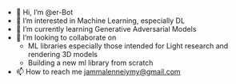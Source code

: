 - 👋 Hi, I’m @er-Bot
- 👀 I’m interested in Machine Learning, especially DL
- 🌱 I’m currently learning Generative Adversarial Models
- 💞️ I’m looking to collaborate on 
  - ML libraries especially those intended for Light research and rendering 3D models
  - Building a new ml library  from scratch
- 📫 How to reach me jammalenneiymy@gmail.com

<!---
er-Bot/er-Bot is a ✨ special ✨ repository because its `README.md` (this file) appears on your GitHub profile.
You can click the Preview link to take a look at your changes.
--->
